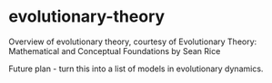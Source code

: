 # evolutionary-theory
Overview of evolutionary theory, courtesy of Evolutionary Theory: Mathematical and Conceptual Foundations by Sean Rice

Future plan - turn this into a list of models in evolutionary dynamics. 
